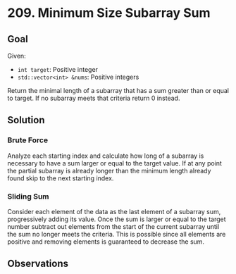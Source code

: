 # 209. Minimum Size Subarray Sum
## Goal
Given:
* `int target`: Positive integer
* `std::vector<int> &nums`: Positive integers

Return the minimal length of a subarray that has a sum greater than or equal to target. If no subarray
meets that criteria return 0 instead.

## Solution
### Brute Force
Analyze each starting index and calculate how long of a subarray is necessary to have a sum larger or
equal to the target value. If at any point the partial subarray is already longer than the minimum
length already found skip to the next starting index.

### Sliding Sum
Consider each element of the data as the last element of a subarray sum, progressively adding its
value. Once the sum is larger or equal to the target number subtract out elements from the start of
the current subarray until the sum no longer meets the criteria. This is possible since all elements
are positive and removing elements is guaranteed to decrease the sum.

## Observations

